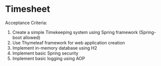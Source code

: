 # Timesheet

Acceptance Criteria:

1. Create a simple Timekeeping system using Spring framework (Spring-boot allowed)
2. Use Thymeleaf framework for web application creation
3. Implement in-memory database using H2
4. Implement basic Spring security
5. Implement basic logging using AOP
